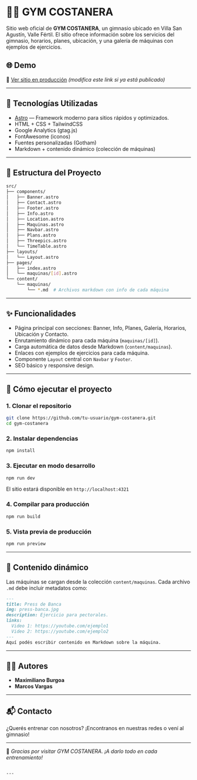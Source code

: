 # 🏋️‍♂️ GYM COSTANERA

Sitio web oficial de **GYM COSTANERA**, un gimnasio ubicado en Villa San Agustín, Valle Fértil. El sitio ofrece información sobre los servicios del gimnasio, horarios, planes, ubicación, y una galería de máquinas con ejemplos de ejercicios.

## 🌐 Demo

🔗 [Ver sitio en producción](https://tusitio.vercel.app) *(modifica este link si ya está publicado)*

---

## 🚀 Tecnologías Utilizadas

- [Astro](https://astro.build/) — Framework moderno para sitios rápidos y optimizados.
- HTML + CSS + TailwindCSS
- Google Analytics (gtag.js)
- FontAwesome (iconos)
- Fuentes personalizadas (Gotham)
- Markdown + contenido dinámico (colección de máquinas)

---

## 📁 Estructura del Proyecto

```bash
src/
├── components/
│   ├── Banner.astro
│   ├── Contact.astro
│   ├── Footer.astro
│   ├── Info.astro
│   ├── Location.astro
│   ├── Maquinas.astro
│   ├── Navbar.astro
│   ├── Plans.astro
│   ├── Threepics.astro
│   └── TimeTable.astro
├── layouts/
│   └── Layout.astro
├── pages/
│   ├── index.astro
│   └── maquinas/[id].astro
└── content/
    └── maquinas/
        └── *.md  # Archivos markdown con info de cada máquina
```

---

## ✨ Funcionalidades

- Página principal con secciones: Banner, Info, Planes, Galería, Horarios, Ubicación y Contacto.
- Enrutamiento dinámico para cada máquina (`maquinas/[id]`).
- Carga automática de datos desde Markdown (`content/maquinas`).
- Enlaces con ejemplos de ejercicios para cada máquina.
- Componente `Layout` central con `Navbar` y `Footer`.
- SEO básico y responsive design.

---

## 🧪 Cómo ejecutar el proyecto

### 1. Clonar el repositorio

```bash
git clone https://github.com/tu-usuario/gym-costanera.git
cd gym-costanera
```

### 2. Instalar dependencias

```bash
npm install
```

### 3. Ejecutar en modo desarrollo

```bash
npm run dev
```

El sitio estará disponible en `http://localhost:4321`

### 4. Compilar para producción

```bash
npm run build
```

### 5. Vista previa de producción

```bash
npm run preview
```

---

## 🧩 Contenido dinámico

Las máquinas se cargan desde la colección `content/maquinas`. Cada archivo `.md` debe incluir metadatos como:

```markdown
---
title: Press de Banca
img: press-banca.jpg
description: Ejercicio para pectorales.
links:
  Video 1: https://youtube.com/ejemplo1
  Video 2: https://youtube.com/ejemplo2
---
Aquí podés escribir contenido en Markdown sobre la máquina.
```

---

## 👨‍💻 Autores

- **Maximiliano Burgoa**  
- **Marcos Vargas**

---

## 📬 Contacto

¿Querés entrenar con nosotros? ¡Encontranos en nuestras redes o vení al gimnasio!

---

💪 *Gracias por visitar GYM COSTANERA. ¡A darlo todo en cada entrenamiento!*
```

---
